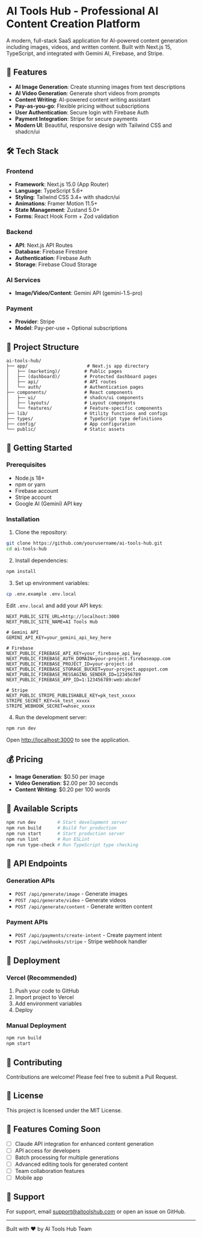 # AI Tools Hub - Professional AI Content Creation Platform

A modern, full-stack SaaS application for AI-powered content generation including images, videos, and written content. Built with Next.js 15, TypeScript, and integrated with Gemini AI, Firebase, and Stripe.

## 🚀 Features

- **AI Image Generation**: Create stunning images from text descriptions
- **AI Video Generation**: Generate short videos from prompts
- **Content Writing**: AI-powered content writing assistant
- **Pay-as-you-go**: Flexible pricing without subscriptions
- **User Authentication**: Secure login with Firebase Auth
- **Payment Integration**: Stripe for secure payments
- **Modern UI**: Beautiful, responsive design with Tailwind CSS and shadcn/ui

## 🛠️ Tech Stack

### Frontend
- **Framework**: Next.js 15.0 (App Router)
- **Language**: TypeScript 5.6+
- **Styling**: Tailwind CSS 3.4+ with shadcn/ui
- **Animations**: Framer Motion 11.5+
- **State Management**: Zustand 5.0+
- **Forms**: React Hook Form + Zod validation

### Backend
- **API**: Next.js API Routes
- **Database**: Firebase Firestore
- **Authentication**: Firebase Auth
- **Storage**: Firebase Cloud Storage

### AI Services
- **Image/Video/Content**: Gemini API (gemini-1.5-pro)

### Payment
- **Provider**: Stripe
- **Model**: Pay-per-use + Optional subscriptions

## 📁 Project Structure

```
ai-tools-hub/
├── app/                      # Next.js app directory
│   ├── (marketing)/         # Public pages
│   ├── (dashboard)/         # Protected dashboard pages
│   ├── api/                 # API routes
│   └── auth/                # Authentication pages
├── components/              # React components
│   ├── ui/                  # shadcn/ui components
│   ├── layouts/             # Layout components
│   └── features/            # Feature-specific components
├── lib/                     # Utility functions and configs
├── types/                   # TypeScript type definitions
├── config/                  # App configuration
└── public/                  # Static assets
```

## 🚀 Getting Started

### Prerequisites

- Node.js 18+ 
- npm or yarn
- Firebase account
- Stripe account
- Google AI (Gemini) API key

### Installation

1. Clone the repository:
```bash
git clone https://github.com/yourusername/ai-tools-hub.git
cd ai-tools-hub
```

2. Install dependencies:
```bash
npm install
```

3. Set up environment variables:
```bash
cp .env.example .env.local
```

Edit `.env.local` and add your API keys:
```env
NEXT_PUBLIC_SITE_URL=http://localhost:3000
NEXT_PUBLIC_SITE_NAME=AI Tools Hub

# Gemini API
GEMINI_API_KEY=your_gemini_api_key_here

# Firebase
NEXT_PUBLIC_FIREBASE_API_KEY=your_firebase_api_key
NEXT_PUBLIC_FIREBASE_AUTH_DOMAIN=your-project.firebaseapp.com
NEXT_PUBLIC_FIREBASE_PROJECT_ID=your-project-id
NEXT_PUBLIC_FIREBASE_STORAGE_BUCKET=your-project.appspot.com
NEXT_PUBLIC_FIREBASE_MESSAGING_SENDER_ID=123456789
NEXT_PUBLIC_FIREBASE_APP_ID=1:123456789:web:abcdef

# Stripe
NEXT_PUBLIC_STRIPE_PUBLISHABLE_KEY=pk_test_xxxxx
STRIPE_SECRET_KEY=sk_test_xxxxx
STRIPE_WEBHOOK_SECRET=whsec_xxxxx
```

4. Run the development server:
```bash
npm run dev
```

Open [http://localhost:3000](http://localhost:3000) to see the application.

## 💰 Pricing

- **Image Generation**: $0.50 per image
- **Video Generation**: $2.00 per 30 seconds
- **Content Writing**: $0.20 per 100 words

## 🔧 Available Scripts

```bash
npm run dev        # Start development server
npm run build      # Build for production
npm run start      # Start production server
npm run lint       # Run ESLint
npm run type-check # Run TypeScript type checking
```

## 📝 API Endpoints

### Generation APIs
- `POST /api/generate/image` - Generate images
- `POST /api/generate/video` - Generate videos
- `POST /api/generate/content` - Generate written content

### Payment APIs
- `POST /api/payments/create-intent` - Create payment intent
- `POST /api/webhooks/stripe` - Stripe webhook handler

## 🚀 Deployment

### Vercel (Recommended)

1. Push your code to GitHub
2. Import project to Vercel
3. Add environment variables
4. Deploy

### Manual Deployment

```bash
npm run build
npm start
```

## 🤝 Contributing

Contributions are welcome! Please feel free to submit a Pull Request.

## 📄 License

This project is licensed under the MIT License.

## 🌟 Features Coming Soon

- [ ] Claude API integration for enhanced content generation
- [ ] API access for developers
- [ ] Batch processing for multiple generations
- [ ] Advanced editing tools for generated content
- [ ] Team collaboration features
- [ ] Mobile app

## 📧 Support

For support, email support@aitoolshub.com or open an issue on GitHub.

---

Built with ❤️ by AI Tools Hub Team
